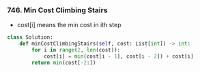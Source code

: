 ### 746. Min Cost Climbing Stairs

- cost[i] means the min cost in ith step

```python
class Solution:
    def minCostClimbingStairs(self, cost: List[int]) -> int:
        for i in range(2, len(cost)):
            cost[i] = min(cost[i - 1], cost[i - 2]) + cost[i]
        return min(cost[-2:])
```